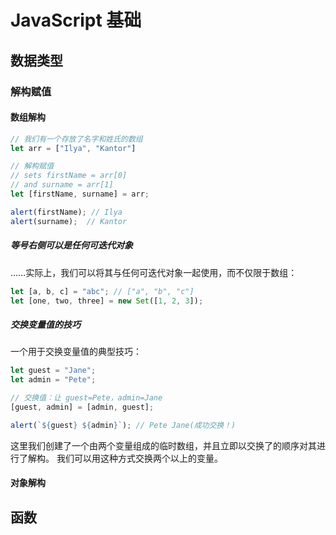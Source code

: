 # JavaScript 基础

## 数据类型

### 解构赋值

#### 数组解构

```js
// 我们有一个存放了名字和姓氏的数组
let arr = ["Ilya", "Kantor"]

// 解构赋值
// sets firstName = arr[0]
// and surname = arr[1]
let [firstName, surname] = arr;

alert(firstName); // Ilya
alert(surname);  // Kantor
```

##### 等号右侧可以是任何可迭代对象

……实际上，我们可以将其与任何可迭代对象一起使用，而不仅限于数组：
```js
let [a, b, c] = "abc"; // ["a", "b", "c"]
let [one, two, three] = new Set([1, 2, 3]);
```

##### 交换变量值的技巧

一个用于交换变量值的典型技巧：
```js
let guest = "Jane";
let admin = "Pete";

// 交换值：让 guest=Pete，admin=Jane
[guest, admin] = [admin, guest];

alert(`${guest} ${admin}`); // Pete Jane(成功交换！)
```

这里我们创建了一个由两个变量组成的临时数组，并且立即以交换了的顺序对其进行了解构。
我们可以用这种方式交换两个以上的变量。

#### 对象解构
## 函数

